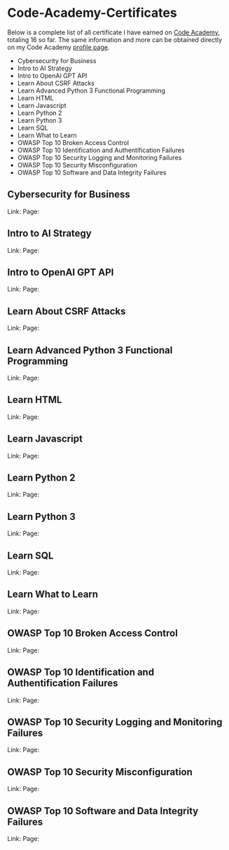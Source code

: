 <h1>Code-Academy-Certificates</h1>
<p>
Below is a complete list of all certificate I have earned on <a href="https://www.codecademy.com/">Code Academy</a>, totaling 16 so far. The same information and more can be obtained directly on my Code Academy <a href="https://www.codecademy.com/profiles/AccesscodeTalker">profile page</a>.
</p> 
<ul>
  <li>Cybersecurity for Business</li>
  <li>Intro to AI Strategy</li>
  <li>Intro to OpenAI GPT API</li>
  <li>Learn About CSRF Attacks</li>
  <li>Learn Advanced Python 3 Functional Programming</li>
  <li>Learn HTML</li>
  <li>Learn Javascript</li>
  <li>Learn Python 2</li>
  <li>Learn Python 3</li>
  <li>Learn SQL</li>
  <li>Learn What to Learn</li>
  <li>OWASP Top 10 Broken Access Control</li>
  <li>OWASP Top 10 Identification and Authentification Failures</li>
  <li>OWASP Top 10 Security Logging and Monitoring Failures</li>
  <li>OWASP Top 10 Security Misconfiguration</li>
  <li>OWASP Top 10 Software and Data Integrity Failures</li>
</ul>

<h2>Cybersecurity for Business</h2>

Link:
Page:

<h2>Intro to AI Strategy</h2>

Link:
Page:

<h2>Intro to OpenAI GPT API</h2>

Link:
Page:

<h2>Learn About CSRF Attacks</h2>

Link:
Page:

<h2>Learn Advanced Python 3 Functional Programming</h2>

Link:
Page:

<h2>Learn HTML</h2>

Link:
Page:

<h2>Learn Javascript</h2>

Link:
Page:

<h2>Learn Python 2</h2>

Link:
Page:

<h2>Learn Python 3</h2>

Link:
Page:

<h2>Learn SQL</h2>

Link:
Page:

<h2>Learn What to Learn</h2>

Link:
Page:

<h2>OWASP Top 10 Broken Access Control</h2>

Link:
Page:

<h2>OWASP Top 10 Identification and Authentification Failures</h2>

Link:
Page:

<h2>OWASP Top 10 Security Logging and Monitoring Failures</h2>

Link:
Page:

<h2>OWASP Top 10 Security Misconfiguration</h2>

Link:
Page:

<h2>OWASP Top 10 Software and Data Integrity Failures</h2>

Link:
Page:
